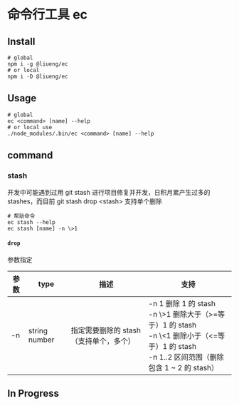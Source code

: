 # 命令行工具 ec

## Install

```shell
# global
npm i -g @liueng/ec
# or local
npm i -D @liueng/ec
```

## Usage

```shell
# global
ec <command> [name] --help
# or local use
./node_modules/.bin/ec <command> [name] --help
```

## command

### stash

开发中可能遇到过用 git stash 进行项目修复并开发，日积月累产生过多的 stashes，而目前 git stash drop \<stash> 支持单个删除

```shell
# 帮助命令
ec stash --help
ec stash [name] -n \>1
```

#### `drop`

参数指定

| 参数 | type          | 描述                                   | 支持                                                                                                                                                         |
| ---- | ------------- | -------------------------------------- | ------------------------------------------------------------------------------------------------------------------------------------------------------------ |
| -n   | string number | 指定需要删除的 stash（支持单个，多个） | -n 1 删除 1 的 stash <br /> -n \\>1 删除大于（>=等于）1 的 stash <br />-n \\<1 删除小于（<=等于）1 的 stash<br />-n 1..2 区间范围（删除包含 1 ~ 2 的 stash） |

## In Progress
